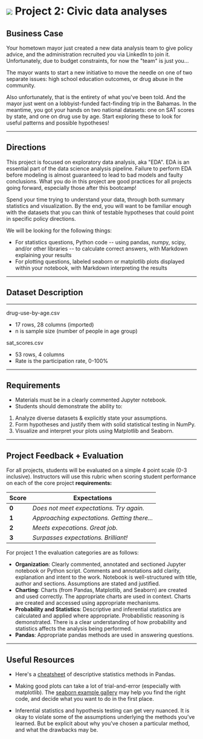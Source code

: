 # ![](https://ga-dash.s3.amazonaws.com/production/assets/logo-9f88ae6c9c3871690e33280fcf557f33.png) Project 2: Civic data analyses

## Business Case

Your hometown mayor just created a new data analysis team to give policy advice, and the administration recruited _you_ via LinkedIn to join it. Unfortunately, due to budget constraints, for now the "team" is just you...

The mayor wants to start a new initiative to move the needle on one of two separate issues: high school education outcomes, or drug abuse in the community.

Also unfortunately, that is the entirety of what you've been told. And the mayor just went on a lobbyist-funded fact-finding trip in the Bahamas. In the meantime, you got your hands on two national datasets: one on SAT scores by state, and one on drug use by age. Start exploring these to look for useful patterns and possible hypotheses!

--- 

## Directions

This project is focused on exploratory data analysis, aka "EDA". EDA is an essential part of the data science analysis pipeline. Failure to perform EDA before modeling is almost guaranteed to lead to bad models and faulty conclusions. What you do in this project are good practices for all projects going forward, especially those after this bootcamp!

Spend your time trying to understand your data, through both summary statistics and visualization. By the end, you will want to be familiar enough with the datasets that you can think of testable hypotheses that could point in specific policy directions.

We will be looking for the following things:

- For statistics questions, Python code -- using pandas, numpy, scipy, and/or other libraries -- to calculate correct answers, with Markdown explaining your results
- For plotting questions, labeled seaborn or matplotlib plots displayed within your notebook, with Markdown interpreting the results

---

## Dataset Description

---

drug-use-by-age.csv

- 17 rows, 28 columns (imported)
- n is sample size (number of people in age group)

sat_scores.csv

- 53 rows, 4 columns
- Rate is the participation rate, 0-100%

---

## Requirements

- Materials must be in a clearly commented Jupyter notebook.
- Students should demonstrate the ability to:

1. Analyze diverse datasets & explicitly state your assumptions.
2. Form hypotheses and justify them with solid statistical testing in NumPy. 
3. Visualize and interpret your plots using Matplotlib and Seaborn. 

---


## Project Feedback + Evaluation

For all projects, students will be evaluated on a simple 4 point scale (0-3 inclusive). Instructors will use this rubric when scoring student performance on each of the core project **requirements:** 

Score | Expectations
----- | ------------
**0** | _Does not meet expectations. Try again._
**1** | _Approaching expectations. Getting there..._
**2** | _Meets expecations. Great job._
**3** | _Surpasses expectations. Brilliant!_

For project 1 the evaluation categories are as follows:

- **Organization**:	Clearly commented, annotated and sectioned Jupyter notebook or Python script.  Comments and annotations add clarity, explanation and intent to the work.  Notebook is well-structured with title, author and sections. Assumptions are stated and justified.
- **Charting**:	Charts (from Pandas, Matplotlib, and Seaborn) are created and used correctly. The appropriate charts are used in context.  Charts are created and accessed using appropriate mechanisms.
- **Probability and Statistics**:	Descriptive and inferential statistics are calculated and applied where appropriate.  Probabilistic reasoning is demonstrated.  There is a clear understanding of how probability and statistics affects the analysis being performed.
- **Pandas**: 	Appropriate pandas methods are used in answering questions. 

---

## Useful Resources

- Here's a [cheatsheet](https://chrisalbon.com/python/pandas_dataframe_descriptive_stats.html) of descriptive statistics methods in Pandas.

- Making good plots can take a lot of trial-and-error (especially with matplotlib). The [seaborn example gallery](http://seaborn.pydata.org/examples/) may help you find the right code, and decide what you want to do in the first place.

- Inferential statistics and hypothesis testing can get very nuanced. It is okay to violate some of the assumptions underlying the methods you've learned. But be explicit about why you've chosen a particular method, and what the drawbacks may be.

